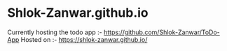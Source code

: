 # Shlok-Zanwar.github.io

Currently hosting the todo app :- https://github.com/Shlok-Zanwar/ToDo-App
Hosted on :- https://shlok-zanwar.github.io/
